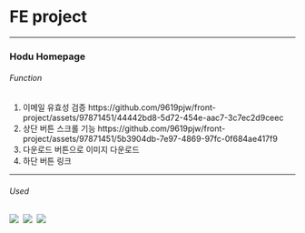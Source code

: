 # FE project
------------
### Hodu Homepage
###### Function
<ol>
    <li>이메일 유효성 검증
https://github.com/9619pjw/front-project/assets/97871451/44442bd8-5d72-454e-aac7-3c7ec2d9ceec
    </li>
    <li>상단 버튼 스크롤 기능
https://github.com/9619pjw/front-project/assets/97871451/5b3904db-7e97-4869-97fc-0f684ae417f9
    </li>
    <li>다운로드 버튼으로 이미지 다운로드</li>
    <li>하단 버튼 링크</li>
</ol>



------------
###### Used
<img src="https://img.shields.io/badge/HTML-E34F26?style=for-the-badge&logo=HTML5&logoColor=white">&nbsp;
<img src="https://img.shields.io/badge/CSS-1572B6?style=for-the-badge&logo=CSS3&logoColor=white">&nbsp;
<img src="https://img.shields.io/badge/JavaScript-F7DF1E?style=for-the-badge&logo=javaScript&logoColor=white">&nbsp;
